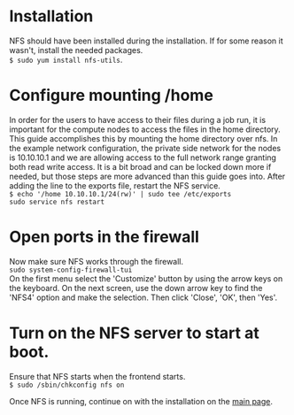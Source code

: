 # Installation
NFS should have been installed during the installation. If for some reason it wasn't, install the needed packages.  
`$ sudo yum install nfs-utils`.  
# Configure mounting /home
In order for the users to have access to their files during a job run, it is important for the compute nodes to access the files in the home directory. This guide accomplishes this by mounting the home directory over nfs. In the example network configuration, the private side network for the nodes is 10.10.10.1 and we are allowing access to the full network range granting both read write access. It is a bit broad and can be locked down more if needed, but those steps are more advanced than this guide goes into. After adding the line to the exports file, restart the NFS service.  
`$ echo '/home 10.10.10.1/24(rw)' | sudo tee /etc/exports`  
`sudo service nfs restart`  

# Open ports in the firewall
Now make sure NFS works through the firewall.  
`sudo system-config-firewall-tui`  
On the first menu select the 'Customize' button by using the arrow keys on the keyboard. On the next screen, use the down arrow key to find the 'NFS4' option and make the selection. Then click 'Close', 'OK', then 'Yes'.  

# Turn on the NFS server to start at boot.
Ensure that NFS starts when the frontend starts.  
`$ sudo /sbin/chkconfig nfs on`  

Once NFS is running, continue on with the installation on the [main page](StartHere.html).  

